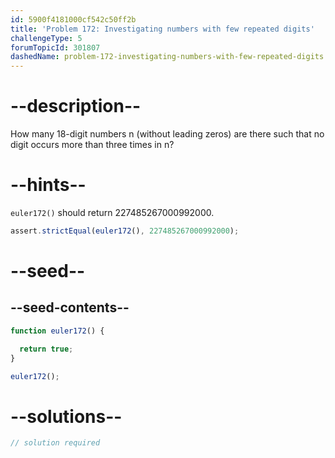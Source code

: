 ```yaml
---
id: 5900f4181000cf542c50ff2b
title: 'Problem 172: Investigating numbers with few repeated digits'
challengeType: 5
forumTopicId: 301807
dashedName: problem-172-investigating-numbers-with-few-repeated-digits
---
```


# --description--

How many 18-digit numbers n (without leading zeros) are there such that no digit occurs more than three times in n?

# --hints--

`euler172()` should return 227485267000992000.

```js
assert.strictEqual(euler172(), 227485267000992000);
```

# --seed--

## --seed-contents--

```js
function euler172() {

  return true;
}

euler172();
```

# --solutions--

```js
// solution required
```
